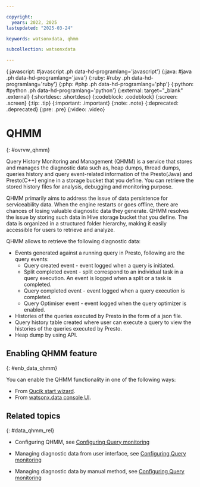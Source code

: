 ```yaml
---

copyright:
  years: 2022, 2025
lastupdated: "2025-03-24"

keywords: watsonxdata, qhmm

subcollection: watsonxdata

---
```


{:javascript: #javascript .ph data-hd-programlang='javascript'}
{:java: #java .ph data-hd-programlang='java'}
{:ruby: #ruby .ph data-hd-programlang='ruby'}
{:php: #php .ph data-hd-programlang='php'}
{:python: #python .ph data-hd-programlang='python'}
{:external: target="_blank" .external}
{:shortdesc: .shortdesc}
{:codeblock: .codeblock}
{:screen: .screen}
{:tip: .tip}
{:important: .important}
{:note: .note}
{:deprecated: .deprecated}
{:pre: .pre}
{:video: .video}

# QHMM
{: #ovrvw_qhmm}


Query History Monitoring and Management (QHMM) is a service that stores and manages the diagnostic data such as, heap dumps, thread dumps, queries history and query event-related information of the Presto(Java) and Presto(C++) engine in a storage bucket that you define. You can retrieve the stored history files for analysis, debugging and monitoring purpose.

QHMM primarily aims to address the issue of data persistence for serviceability data. When the engine restarts or goes offline, there are chances of losing valuable diagnostic data they generate. QHMM resolves the issue by storing such data in Hive storage bucket that you define. The data is organized in a structured folder hierarchy, making it easily accessible for users to retrieve and analyze.

QHMM allows to retrieve the following diagnostic data:
* Events generated against a running query in Presto, following are the query events:
    * Query created event - event logged when a query is initiated.
    * Split completed event - split correspond to an individual task in a query execution. An event is logged when a split or a task is completed.
    * Query completed event - event logged when a query execution is completed.
    * Query Optimiser event - event logged when the query optimizer is enabled.
* Histories of the queries executed by Presto in the form of a json file.
* Query history table created where user can execute a query to view the histories of the queries executed by Presto.
* Heap dump by using API.



## Enabling QHMM feature
{: #enb_data_qhmm}

You can enable the QHMM functionality in one of the following ways:

* From [Qucik start wizard](https://cloud.ibm.com/docs/watsonxdata?topic=watsonxdata-quick_start#qs_montr).
* From [watsonx.data console UI](/docs/watsonxdata?topic=watsonxdata-qhmm).

## Related topics
{: #data_qhmm_rel}

* Configuring QHMM, see [Configuring Query monitoring](/docs/watsonxdata?topic=watsonxdata-qhmm)

* Managing diagnostic data from user interface, see [Configuring Query monitoring](/docs/watsonxdata?topic=watsonxdata-ret_qhmm)

* Managing diagnostic data by manual method, see [Configuring Query monitoring](/docs/watsonxdata?topic=watsonxdata-mon_mng)
